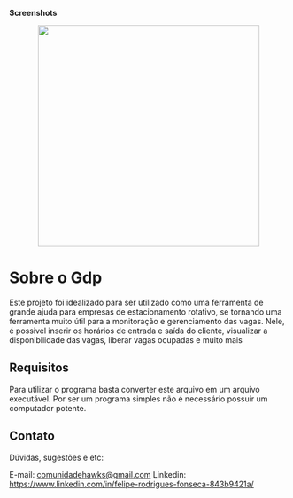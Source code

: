 **Screenshots**


<div align="center">
<img src="" width="400px" />


</div>



# **Sobre o Gdp**


<div align="left">
  Este projeto foi idealizado para ser utilizado como uma ferramenta de grande ajuda para empresas de estacionamento rotativo, se tornando uma ferramenta muito útil
  para a monitoração e gerenciamento das vagas. Nele, é possivel inserir os horários de entrada e saída do cliente, visualizar a disponibilidade das vagas, liberar      vagas ocupadas e muito mais
</div>


## Requisitos


<div align="left">
  Para utilizar o programa basta converter este arquivo em um arquivo executável. Por ser um programa simples não é necessário possuir um computador potente.
</div>

## Contato

Dúvidas, sugestões e etc:

E-mail: comunidadehawks@gmail.com
Linkedin: https://www.linkedin.com/in/felipe-rodrigues-fonseca-843b9421a/
